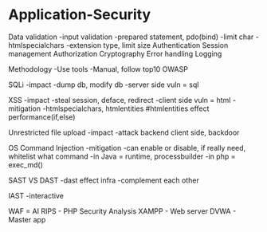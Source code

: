 # Application-Security

Data validation
  -input validation
    -prepared statement, pdo(bind)
    -limit char
    -htmlspecialchars
    -extension type, limit size
Authentication
Session management
Authorization
Cryptography
Error handling
Logging

Methodology
-Use tools
-Manual, follow top10 OWASP

SQLi
-impact
  -dump db, modify db
  -server side vuln = sql

XSS
-impact
  -steal session, deface, redirect
  -client side vuln = html
-mitigation
  -htmlspecialchars, htmlentities
  #htmlentities effect performance(if,else)
  
Unrestricted file upload
-impact
  -attack backend client side, backdoor
  
OS Command Injection
-mitigation
  -can enable or disable, if really need, whitelist what command
-in Java = runtime, processbuilder
-in php = exec_md()

SAST VS DAST
-dast effect infra
-complement each other

IAST
-interactive

WAF = AI
RIPS - PHP Security Analysis
XAMPP - Web server
DVWA - Master app
